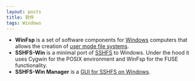 ```yaml
---
layout: posts
title: 软件
tags: Windows
---
```



* **WinFsp** is a set of software components for <u>Windows</u> computers that allows the creation of <u>user mode file systems</u>.
* **SSHFS-Win** is a minimal port of <u>SSHFS</u> to Windows. Under the hood it uses Cygwin for the POSIX environment and WinFsp for the FUSE functionality.
* **SSHFS-Win Manager** is a <u>GUI for SSHFS on Windows</u>.

